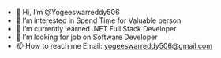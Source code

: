 - 👋 Hi, I’m @Yogeeswarreddy506
- 👀 I’m interested in Spend Time for Valuable person
- 🌱 I’m currently learned .NET Full Stack Developer
- 💞️ I’m looking for job on Software Developer
- 📫 How to reach me Email: yogeeswarreddy506@gmail.com 

<!---
Yogeeswarreddy506/Yogeeswarreddy506 is a ✨ special ✨ repository because its `README.md` (this file) appears on your GitHub profile.
You can click the Preview link to take a look at your changes.
--->
